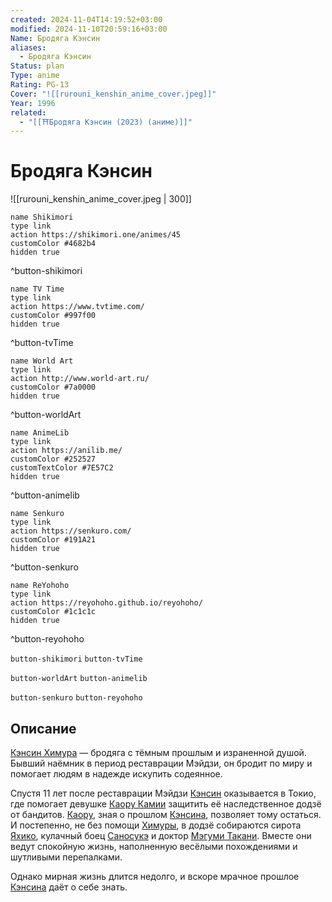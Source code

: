 ```yaml
---
created: 2024-11-04T14:19:52+03:00
modified: 2024-11-10T20:59:16+03:00
Name: Бродяга Кэнсин
aliases:
  - Бродяга Кэнсин
Status: plan
Type: anime
Rating: PG-13
Cover: "![[rurouni_kenshin_anime_cover.jpeg]]"
Year: 1996
related:
  - "[[⛩️Бродяга Кэнсин (2023) (аниме)]]"
---
```


# Бродяга Кэнсин

![[rurouni_kenshin_anime_cover.jpeg | 300]]

```button
name Shikimori
type link
action https://shikimori.one/animes/45
customColor #4682b4
hidden true
```
^button-shikimori

```button
name TV Time
type link
action https://www.tvtime.com/
customColor #997f00
hidden true
```
^button-tvTime

```button
name World Art
type link
action http://www.world-art.ru/
customColor #7a0000
hidden true
```
^button-worldArt

```button
name AnimeLib
type link
action https://anilib.me/
customColor #252527
customTextColor #7E57C2
hidden true
```
^button-animelib

```button
name Senkuro
type link
action https://senkuro.com/
customColor #191A21
hidden true
```
^button-senkuro

```button
name ReYohoho
type link
action https://reyohoho.github.io/reyohoho/
customColor #1c1c1c
hidden true
```
^button-reyohoho

`button-shikimori` `button-tvTime`

`button-worldArt` `button-animelib`

`button-senkuro` `button-reyohoho`

## Описание

[Кэнсин Химура](https://shikimori.one/characters/147-kenshin-himura) — бродяга с тёмным прошлым и израненной душой. Бывший наёмник в период реставрации Мэйдзи, он бродит по миру и помогает людям в надежде искупить содеянное.

Спустя 11 лет после реставрации Мэйдзи [Кэнсин](https://shikimori.one/characters/147-kenshin-himura) оказывается в Токио, где помогает девушке [Каору Камии](https://shikimori.one/characters/148-kaoru-kamiya) защитить её наследственное додзё от бандитов. [Каору](https://shikimori.one/characters/148-kaoru-kamiya), зная о прошлом [Кэнсина](https://shikimori.one/characters/147-kenshin-himura), позволяет тому остаться. И постепенно, не без помощи [Химуры](https://shikimori.one/characters/147-kenshin-himura), в додзё собираются сирота [Яхико](https://shikimori.one/characters/150-yahiko-myoujin), кулачный боец [Саносукэ](https://shikimori.one/characters/149-sanosuke-sagara) и доктор [Мэгуми Такани](https://shikimori.one/characters/151-megumi-takani). Вместе они ведут спокойную жизнь, наполненную весёлыми похождениями и шутливыми перепалками.

Однако мирная жизнь длится недолго, и вскоре мрачное прошлое [Кэнсина](https://shikimori.one/characters/147-kenshin-himura) даёт о себе знать.
